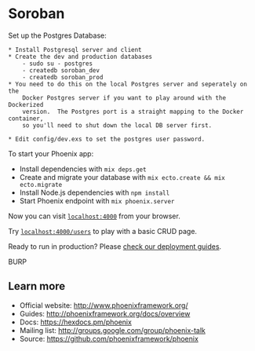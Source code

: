 # Soroban

Set up the Postgres Database:

    * Install Postgresql server and client
    * Create the dev and production databases
        - sudo su - postgres
        - createdb soroban_dev
        - createdb soroban_prod
    * You need to do this on the local Postgres server and seperately on the
        Docker Postgres server if you want to play around with the Dockerized
        version.  The Postgres port is a straight mapping to the Docker container,
        so you'll need to shut down the local DB server first.

    * Edit config/dev.exs to set the postgres user password.

To start your Phoenix app:

  * Install dependencies with `mix deps.get`
  * Create and migrate your database with `mix ecto.create && mix ecto.migrate`
  * Install Node.js dependencies with `npm install`
  * Start Phoenix endpoint with `mix phoenix.server`

Now you can visit [`localhost:4000`](http://localhost:4000) from your browser.

Try [`localhost:4000/users`](http://localhost:4000/users) to play with a basic CRUD page.

Ready to run in production? Please [check our deployment guides](http://www.phoenixframework.org/docs/deployment).

BURP

## Learn more

  * Official website: http://www.phoenixframework.org/
  * Guides: http://phoenixframework.org/docs/overview
  * Docs: https://hexdocs.pm/phoenix
  * Mailing list: http://groups.google.com/group/phoenix-talk
  * Source: https://github.com/phoenixframework/phoenix
